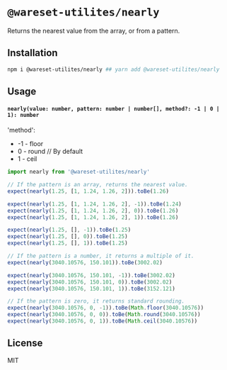# `@wareset-utilites/nearly`

Returns the nearest value from the array, or from a pattern.

## Installation

```bash
npm i @wareset-utilites/nearly ## yarn add @wareset-utilites/nearly
```

## Usage

#### `nearly(value: number, pattern: number | number[], method?: -1 | 0 | 1): number`

'method':

- -1 - floor
- 0 - round // By default
- 1 - ceil

```js
import nearly from '@wareset-utilites/nearly'

// If the pattern is an array, returns the nearest value.
expect(nearly(1.25, [1, 1.24, 1.26, 2])).toBe(1.26)

expect(nearly(1.25, [1, 1.24, 1.26, 2], -1)).toBe(1.24)
expect(nearly(1.25, [1, 1.24, 1.26, 2], 0)).toBe(1.26)
expect(nearly(1.25, [1, 1.24, 1.26, 2], 1)).toBe(1.26)

expect(nearly(1.25, [], -1)).toBe(1.25)
expect(nearly(1.25, [], 0)).toBe(1.25)
expect(nearly(1.25, [], 1)).toBe(1.25)

// If the pattern is a number, it returns a multiple of it.
expect(nearly(3040.10576, 150.101)).toBe(3002.02)

expect(nearly(3040.10576, 150.101, -1)).toBe(3002.02)
expect(nearly(3040.10576, 150.101, 0)).toBe(3002.02)
expect(nearly(3040.10576, 150.101, 1)).toBe(3152.121)

// If the pattern is zero, it returns standard rounding.
expect(nearly(3040.10576, 0, -1)).toBe(Math.floor(3040.10576))
expect(nearly(3040.10576, 0, 0)).toBe(Math.round(3040.10576))
expect(nearly(3040.10576, 0, 1)).toBe(Math.ceil(3040.10576))
```

## License

MIT
